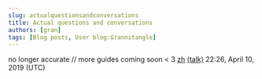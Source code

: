 ```yaml
---
slug: actualquestionsandconversations
title: Actual questions and conversations
authors: [gran]
tags: [Blog posts, User blog:Grannitangle]
---
```


no longer accurate // more guides coming soon < 3 [zh](https://magiquest.fandom.com/wiki/User:Grannitangle) [(talk)](https://magiquest.fandom.com/wiki/User_talk:Grannitangle) 22:26, April 10, 2019 (UTC) 